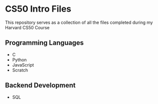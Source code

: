 # CS50 Intro Files
This repository serves as a collection of all the files completed during my Harvard CS50 Course

## Programming Languages
- C
- Python
- JavaScript
- Scratch

## Backend Development
- SQL
